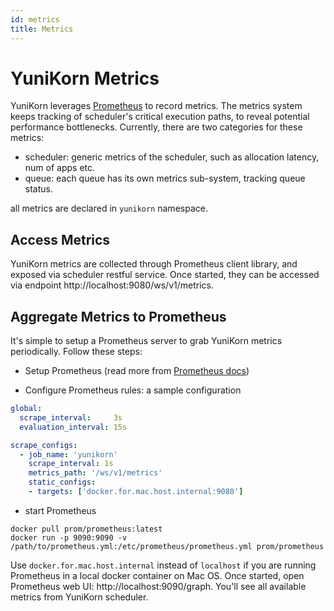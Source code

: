 ```yaml
---
id: metrics
title: Metrics
---
```


<!--
Licensed to the Apache Software Foundation (ASF) under one
or more contributor license agreements.  See the NOTICE file
distributed with this work for additional information
regarding copyright ownership.  The ASF licenses this file
to you under the Apache License, Version 2.0 (the
"License"); you may not use this file except in compliance
with the License.  You may obtain a copy of the License at

  http://www.apache.org/licenses/LICENSE-2.0

Unless required by applicable law or agreed to in writing,
software distributed under the License is distributed on an
"AS IS" BASIS, WITHOUT WARRANTIES OR CONDITIONS OF ANY
KIND, either express or implied.  See the License for the
specific language governing permissions and limitations
under the License.
-->

# YuniKorn Metrics

YuniKorn leverages [Prometheus](https://prometheus.io/) to record metrics. The metrics system keeps tracking of
scheduler's critical execution paths, to reveal potential performance bottlenecks. Currently, there are two categories
for these metrics:

- scheduler: generic metrics of the scheduler, such as allocation latency, num of apps etc.
- queue: each queue has its own metrics sub-system, tracking queue status.

all metrics are declared in `yunikorn` namespace.

## Access Metrics

YuniKorn metrics are collected through Prometheus client library, and exposed via scheduler restful service.
Once started, they can be accessed via endpoint http://localhost:9080/ws/v1/metrics.

## Aggregate Metrics to Prometheus

It's simple to setup a Prometheus server to grab YuniKorn metrics periodically. Follow these steps:

- Setup Prometheus (read more from [Prometheus docs](https://prometheus.io/docs/prometheus/latest/installation/))

- Configure Prometheus rules: a sample configuration 

```yaml
global:
  scrape_interval:     3s
  evaluation_interval: 15s

scrape_configs:
  - job_name: 'yunikorn'
    scrape_interval: 1s
    metrics_path: '/ws/v1/metrics'
    static_configs:
    - targets: ['docker.for.mac.host.internal:9080']
```

- start Prometheus

```shell script
docker pull prom/prometheus:latest
docker run -p 9090:9090 -v /path/to/prometheus.yml:/etc/prometheus/prometheus.yml prom/prometheus
```

Use `docker.for.mac.host.internal` instead of `localhost` if you are running Prometheus in a local docker container
on Mac OS. Once started, open Prometheus web UI: http://localhost:9090/graph. You'll see all available metrics from
YuniKorn scheduler.

